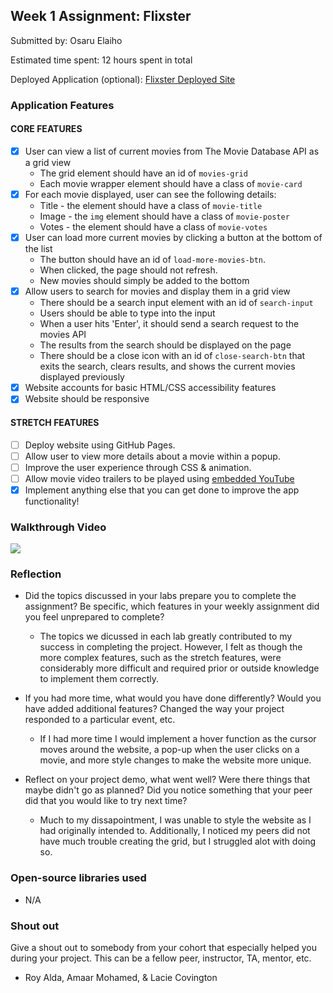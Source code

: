 ## Week 1 Assignment: Flixster

Submitted by: Osaru Elaiho

Estimated time spent: 12 hours spent in total

Deployed Application (optional): [Flixster Deployed Site](ADD_LINK_HERE)

### Application Features

#### CORE FEATURES

- [x] User can view a list of current movies from The Movie Database API as a grid view
  - The grid element should have an id of `movies-grid`
  - Each movie wrapper element should have a class of `movie-card`
- [x] For each movie displayed, user can see the following details:
  - Title - the element should have a class of `movie-title`
  - Image - the `img` element should have a class of `movie-poster`
  - Votes - the element should have a class of `movie-votes`
- [x] User can load more current movies by clicking a button at the bottom of the list
  - The button should have an id of `load-more-movies-btn`.
  - When clicked, the page should not refresh.
  - New movies should simply be added to the bottom
- [x] Allow users to search for movies and display them in a grid view
  - There should be a search input element with an id of `search-input`
  - Users should be able to type into the input
  - When a user hits 'Enter', it should send a search request to the movies API
  - The results from the search should be displayed on the page
  - There should be a close icon with an id of `close-search-btn` that exits the search, clears results, and shows the current movies displayed previously
- [x] Website accounts for basic HTML/CSS accessibility features
- [x] Website should be responsive

#### STRETCH FEATURES

- [ ] Deploy website using GitHub Pages.
- [ ] Allow user to view more details about a movie within a popup.
- [ ] Improve the user experience through CSS & animation.
- [ ] Allow movie video trailers to be played using [embedded YouTube](https://support.google.com/youtube/answer/171780?hl=en)
- [x] Implement anything else that you can get done to improve the app functionality!

### Walkthrough Video

![](http://g.recordit.co/eHnu2Sz0tg.gif)

### Reflection

- Did the topics discussed in your labs prepare you to complete the assignment? Be specific, which features in your weekly assignment did you feel unprepared to complete?

  - The topics we dicussed in each lab greatly contributed to my success in completing the project. However, I felt as though the more complex features, such as the stretch features, were considerably more difficult and required prior or outside knowledge to implement them correctly.

- If you had more time, what would you have done differently? Would you have added additional features? Changed the way your project responded to a particular event, etc.

  - If I had more time I would implement a hover function as the cursor moves around the website, a pop-up when the user clicks on a movie, and more style changes to make the website more unique.

- Reflect on your project demo, what went well? Were there things that maybe didn't go as planned? Did you notice something that your peer did that you would like to try next time?

  - Much to my dissapointment, I was unable to style the website as I had originally intended to. Additionally, I noticed my peers did not have much trouble creating the grid, but I struggled alot with doing so.

### Open-source libraries used

- N/A

### Shout out

Give a shout out to somebody from your cohort that especially helped you during your project. This can be a fellow peer, instructor, TA, mentor, etc.

- Roy Alda, Amaar Mohamed, & Lacie Covington
